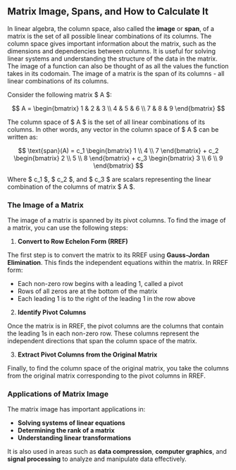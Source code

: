 
## Matrix Image, Spans, and How to Calculate It

In linear algebra, the column space, also called the **image** or **span**, of a matrix is the set of all possible linear combinations of its columns. The column space gives important information about the matrix, such as the dimensions and dependencies between columns. It is useful for solving linear systems and understanding the structure of the data in the matrix. The image of a function can also be thought of as all the values the function takes in its codomain. The image of a matrix is the span of its columns - all linear combinations of its columns.

Consider the following matrix $ A $:

$$
A = \begin{bmatrix} 
1 & 2 & 3 \\
4 & 5 & 6 \\
7 & 8 & 9
\end{bmatrix}
$$

The column space of $ A $ is the set of all linear combinations of its columns. In other words, any vector in the column space of $ A $ can be written as:

$$
\text{span}(A) = c_1 \begin{bmatrix} 
1 \\
4 \\
7
\end{bmatrix} + c_2 \begin{bmatrix} 
2 \\
5 \\
8
\end{bmatrix} + c_3 \begin{bmatrix} 
3 \\
6 \\
9
\end{bmatrix}
$$

Where $ c_1 $, $ c_2 $, and $ c_3 $ are scalars representing the linear combination of the columns of matrix $ A $.

### The Image of a Matrix

The image of a matrix is spanned by its pivot columns. To find the image of a matrix, you can use the following steps:

1) **Convert to Row Echelon Form (RREF)**

The first step is to convert the matrix to its RREF using **Gauss-Jordan Elimination**. This finds the independent equations within the matrix. In RREF form:
- Each non-zero row begins with a leading 1, called a pivot
- Rows of all zeros are at the bottom of the matrix
- Each leading 1 is to the right of the leading 1 in the row above

2) **Identify Pivot Columns**

Once the matrix is in RREF, the pivot columns are the columns that contain the leading 1s in each non-zero row. These columns represent the independent directions that span the column space of the matrix.

3) **Extract Pivot Columns from the Original Matrix**

Finally, to find the column space of the original matrix, you take the columns from the original matrix corresponding to the pivot columns in RREF.

### Applications of Matrix Image

The matrix image has important applications in:

- **Solving systems of linear equations**
- **Determining the rank of a matrix**
- **Understanding linear transformations**

It is also used in areas such as **data compression**, **computer graphics**, and **signal processing** to analyze and manipulate data effectively.
